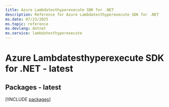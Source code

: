 ```yaml
---
title: Azure Lambdatesthyperexecute SDK for .NET
description: Reference for Azure Lambdatesthyperexecute SDK for .NET
ms.date: 07/23/2025
ms.topic: reference
ms.devlang: dotnet
ms.service: lambdatesthyperexecute
---
```

# Azure Lambdatesthyperexecute SDK for .NET - latest
## Packages - latest
[!INCLUDE [packages](lambdatesthyperexecute-index.md)]